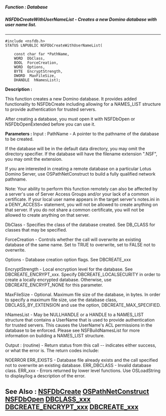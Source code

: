##### Function : Database
##### NSFDbCreateWithUserNameList - Creates a new Domino database with user name list.
---
```
#include <nsfdb.h>
STATUS LNPUBLIC NSFDbCreateWithUserNameList(

	const char far *PathName,
	WORD  DbClass,
	BOOL  ForceCreation,
	WORD  Options,
	BYTE  EncryptStrength,
	DWORD  MaxFileSize,
	DHANDLE  hNamesList);
```
**Description :**

This function creates a new Domino database.  It provides added functionality 
to NSFDbCreate including allowing for a NAMES_LIST structure  to provide 
authentication for trusted servers.

After creating a database, you must open it with NSFDbOpen or NSFDbOpenExtended 
before you can use it.

**Parameters :**
Input :
PathName  -  A pointer to the pathname of the database to be created.  

If the database will be in the default  data directory, you may omit the directory specifier.  If the database will have the filename extension ".NSF", you may omit the extension.  

If you are interested in creating a remote database on a particular Lotus Domino Server, use OSPathNetConstruct to build a fully qualified network pathname.  

Note:  Your ability to perform this function remotely can also be affected by a server's use of Server Access Groups and/or your lack of a common certificate.  If your local user name appears in the target server's notes.ini in a DENY_ACCESS= statement, you will not be allowed to create anything on that server.  If you do not share a common certificate, you will not be allowed to create anything on that server.

DbClass  -  Specifies the class of the database created.  See DB_CLASS for classes that may be specified.

ForceCreation  -  Controls whether the call will overwrite an existing database of the same name.  Set to TRUE to overwrite, set to FALSE not to overwrite.

Options  -  Database creation option flags.  See DBCREATE_xxx

EncryptStrength  -  Local encryption level for the database.  See DBCREATE_ENCRYPT_xxx.  Specify DBCREATE_LOCALSECURITY in order to create a locally encrypted database.  Otherwise, use DBCREATE_ENCRYPT_NONE for this parameter.

MaxFileSize  -  Optional.  Maximum file size of the database, in bytes.  In order to specify a maximum file size, use the database class, DBCLASS_BY_EXTENSION and use the option, DBCREATE_MAX_SPECIFIED.

hNamesList  -  May be NULLHANDLE or a HANDLE to a NAMES_LIST structure that contains a UserName that is used to provide authentication for trusted servers.  This causes the UserName's ACL permissions in the database to be enforced.  Please see NSFBuildNamesList for more information on building a NAMES_LIST structure.

Output :
(routine)  -  Return status from this call -- indicates either success, or what the error is.  The return codes include:

NOERROR
ERR_EXISTS - Database file already exists and the call specified not to overwrite an existing database.
ERR_DBCLASS - Invalid database class.
ERR_xxx - Errors returned by lower level functions.   Use OSLoadString to display/log a description of the error.



**See Also :**
[NSFDbCreate](/reference/Func/NSFDbCreate)
[OSPathNetConstruct](/reference/Func/OSPathNetConstruct)
[NSFDbOpen](/reference/Func/NSFDbOpen)
[DBCLASS_xxx](/reference/Symb/DBCLASS_xxx)
[DBCREATE_ENCRYPT_xxx](/reference/Symb/DBCREATE_ENCRYPT_xxx)
[DBCREATE_xxx](/reference/Symb/DBCREATE_xxx)
---

